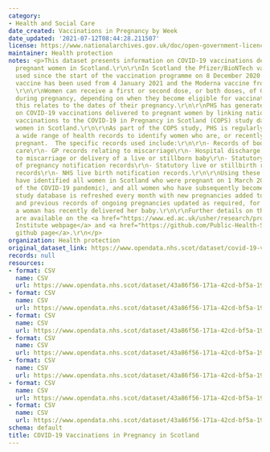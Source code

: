 ```yaml
---
category:
- Health and Social Care
date_created: Vaccinations in Pregnancy by Week
date_updated: '2021-07-12T08:44:28.211507'
license: https://www.nationalarchives.gov.uk/doc/open-government-licence/version/3/
maintainer: Health protection
notes: <p>This dataset presents information on COVID-19 vaccinations delivered to
  pregnant women in Scotland.\r\n\r\nIn Scotland the Pfizer/BioNTech vaccine has been
  used since the start of the vaccination programme on 8 December 2020. The Oxford/Astrazeneca
  vaccine has been used from 4 January 2021 and the Moderna vaccine from 7 April 2021.
  \r\n\r\nWomen can receive a first or second dose, or both doses, of COVID-19 vaccination
  during pregnancy, depending on when they become eligible for vaccination and how
  this relates to the dates of their pregnancy.\r\n\r\nPHS has generated this information
  on COVID-19 vaccinations delivered to pregnant women by linking national data on
  vaccinations to the COVID-19 in Pregnancy in Scotland (COPS) study database of pregnant
  women in Scotland.\r\n\r\nAs part of the COPS study, PHS is regularly linking together
  a wide range of health records to identify women who are, or recently have been,
  pregnant.  The specific records used include:\r\n\r\n- Records of booking for antenatal
  care\r\n- GP records relating to miscarriage\r\n- Hospital discharge records relating
  to miscarriage or delivery of a live or stillborn baby\r\n- Statutory termination
  of pregnancy notification records\r\n- Statutory live or stillbirth registration
  records\r\n- NHS live birth notification records.\r\n\r\nUsing these records, we
  have identified all women in Scotland who were pregnant on 1 March 2020 (the start
  of the COVID-19 pandemic), and all women who have subsequently become pregnant.  \r\n\r\nThe
  study database is refreshed every month with new pregnancies added to the database,
  and previous records of ongoing pregnancies updated as required, for example if
  a woman has recently delivered her baby.\r\n\r\nFurther details on the COPS study
  are available on the <a href="https://www.ed.ac.uk/usher/research/projects/covid-19-pregnancy-scotland">Usher
  Institute webpage</a> and <a href="https://github.com/Public-Health-Scotland/COPS-public">PHS
  github page</a>.\r\n</p>
organization: Health protection
original_dataset_link: https://www.opendata.nhs.scot/dataset/covid-19-vaccinations-in-pregnancy-in-scotland
records: null
resources:
- format: CSV
  name: CSV
  url: https://www.opendata.nhs.scot/dataset/43a86f56-171a-42cd-bf5a-19b1070a3485/resource/8fca2670-52bb-4ea9-a16d-cb8324a3affb/download/vacc_week_20210930.csv
- format: CSV
  name: CSV
  url: https://www.opendata.nhs.scot/dataset/43a86f56-171a-42cd-bf5a-19b1070a3485/resource/9841abc3-8e29-4cf9-a1a9-81c94c1d5774/download/vacc_gest_20210930.csv
- format: CSV
  name: CSV
  url: https://www.opendata.nhs.scot/dataset/43a86f56-171a-42cd-bf5a-19b1070a3485/resource/d8e07786-c596-46ea-b9ad-5ddb012c3692/download/vacc_product_20210930.csv
- format: CSV
  name: CSV
  url: https://www.opendata.nhs.scot/dataset/43a86f56-171a-42cd-bf5a-19b1070a3485/resource/70c434ed-917b-47bb-a40c-7d8236ea688e/download/uptake_age_20210930.csv
- format: CSV
  name: CSV
  url: https://www.opendata.nhs.scot/dataset/43a86f56-171a-42cd-bf5a-19b1070a3485/resource/8a1ebc79-1338-4149-9d57-0aba2b459ed0/download/uptake_simd_20210930.csv
- format: CSV
  name: CSV
  url: https://www.opendata.nhs.scot/dataset/43a86f56-171a-42cd-bf5a-19b1070a3485/resource/4af31ede-1a40-4bbc-b258-c3f0229e7b04/download/coverage_delivery_20210930.csv
- format: CSV
  name: CSV
  url: https://www.opendata.nhs.scot/dataset/43a86f56-171a-42cd-bf5a-19b1070a3485/resource/8ca8ddf9-f77f-45e7-acae-bb919a1259f3/download/uptake_hb_20210930.csv
schema: default
title: COVID-19 Vaccinations in Pregnancy in Scotland
---
```

